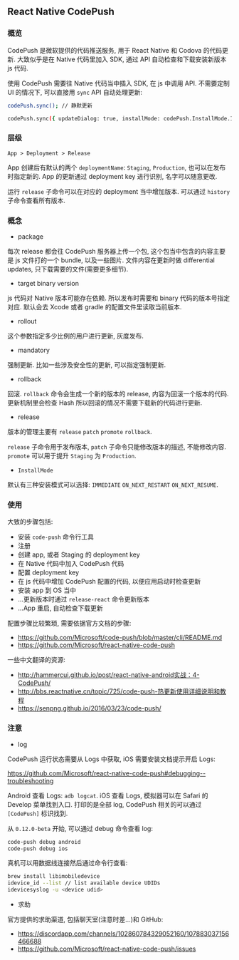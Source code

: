
React Native CodePush
----

### 概览

CodePush 是微软提供的代码推送服务, 用于 React Native 和 Codova 的代码更新.
大致似乎是在 Native 代码里加入 SDK, 通过 API 自动检查和下载安装新版本 js 代码.

使用 CodePush 需要往 Native 代码当中插入 SDK, 在 js 中调用 API.
不需要定制 UI 的情况下, 可以直接用 `sync` API 自动处理更新:

```bash
codePush.sync(); // 静默更新

codePush.sync({ updateDialog: true, installMode: codePush.InstallMode.IMMEDIATE });
```

### 层级

```text
App > Deployment > Release
```

App 创建后有默认的两个 `deploymentName`: `Staging`, `Production`, 也可以在发布时指定新的.
App 的更新通过 deployment key 进行识别, 名字可以随意更改.

运行 `release` 子命令可以在对应的 deployment 当中增加版本.
可以通过 `history` 子命令查看所有版本.

### 概念

* package

每次 release 都会往 CodePush 服务器上传一个包,
这个包当中包含的内容主要是 js 文件打的一个 bundle, 以及一些图片.
文件内容在更新时做 differential updates, 只下载需要的文件(需要更多细节).

* target binary version

js 代码对 Native 版本可能存在依赖. 所以发布时需要和 binary 代码的版本号指定对应.
默认会去 Xcode 或者 gradle 的配置文件里读取当前版本.

* rollout

这个参数指定多少比例的用户进行更新, 灰度发布.

* mandatory

强制更新. 比如一些涉及安全性的更新, 可以指定强制更新.

* rollback

回滚. `rollback` 命令会生成一个新的版本的 release, 内容为回滚一个版本的代码.
更新机制里会检查 Hash 所以回滚的情况不需要下载新的代码进行更新.

* release

版本的管理主要有 `release` `patch` `promote` `rollback`.

`release` 子命令用于发布版本, `patch` 子命令只能修改版本的描述, 不能修改内容.
`promote` 可以用于提升 `Staging` 为 `Production`.

* `InstallMode`

默认有三种安装模式可以选择: `IMMEDIATE` `ON_NEXT_RESTART` `ON_NEXT_RESUME`.

### 使用

大致的步骤包括:

* 安装 `code-push` 命令行工具
* 注册
* 创建 app, 或者 Staging 的 deployment key
* 在 Native 代码中加入 CodePush 代码
* 配置  deployment key
* 在 js 代码中增加 CodePush 配置的代码, 以便应用启动时检查更新
* 安装 app 到 OS 当中
* ...更新版本时通过 `release-react` 命令更新版本
* ...App 重启, 自动检查下载更新

配置步骤比较繁琐, 需要依据官方文档的步骤:

* https://github.com/Microsoft/code-push/blob/master/cli/README.md
* https://github.com/Microsoft/react-native-code-push

一些中文翻译的资源:

* http://hammercui.github.io/post/react-native-android实战：4-CodePush/
* http://bbs.reactnative.cn/topic/725/code-push-热更新使用详细说明和教程
* https://senpng.github.io/2016/03/23/code-push/

### 注意

* log

CodePush 运行状态需要从 Logs 中获取, iOS 需要安装文档提示开启 Logs:

https://github.com/Microsoft/react-native-code-push#debugging--troubleshooting

Android 查看 Logs: `adb logcat`.
iOS 查看 Logs, 模拟器可以在 Safari 的 Develop 菜单找到入口.
打印的是全部 log, CodePush 相关的可以通过 `[CodePush]` 标识找到.

从 `0.12.0-beta` 开始, 可以通过 debug 命令查看 log:

```bash
code-push debug android
code-push debug ios
```

真机可以用数据线连接然后通过命令行查看:

```bash
brew install libimobiledevice
idevice_id --list // list available device UDIDs
idevicesyslog -u <device udid>
```

* 求助

官方提供的求助渠道, 包括聊天室(注意时差...)和 GitHub:

* https://discordapp.com/channels/102860784329052160/107883037156466688
* https://github.com/Microsoft/react-native-code-push/issues
